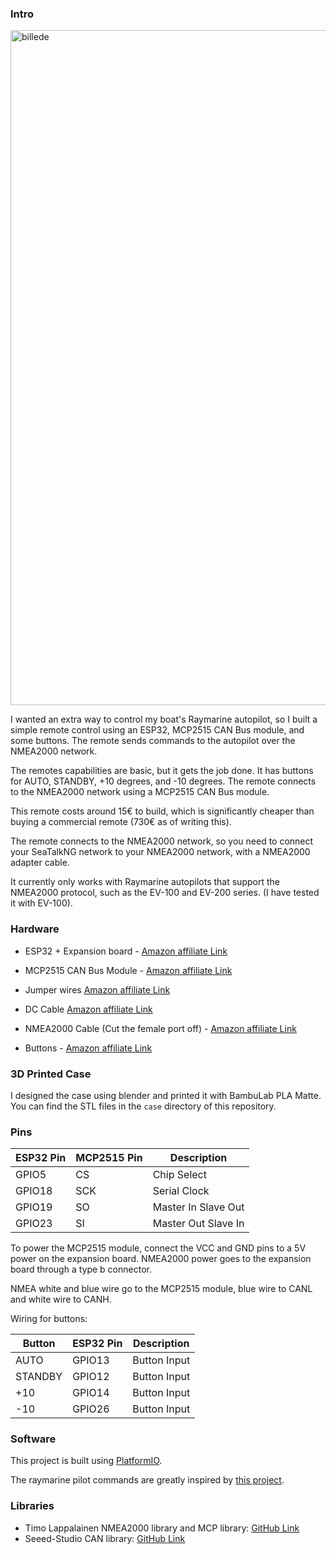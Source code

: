 ### Intro
<img width="1920" height="1080" alt="billede" src="https://github.com/user-attachments/assets/769d572b-4528-464a-9b68-38c7eee1a444" />

I wanted an extra way to control my boat's Raymarine autopilot, so I built a simple remote control using an ESP32, MCP2515 CAN Bus module, and some buttons. The remote sends commands to the autopilot over the NMEA2000 network.

The remotes capabilities are basic, but it gets the job done. It has buttons for AUTO, STANDBY, +10 degrees, and -10 degrees. The remote connects to the NMEA2000 network using a MCP2515 CAN Bus module.

This remote costs around 15€ to build, which is significantly cheaper than buying a commercial remote (730€ as of writing this).

The remote connects to the NMEA2000 network, so you need to connect your SeaTalkNG network to your NMEA2000 network, with a NMEA2000 adapter cable.

It currently only works with Raymarine autopilots that support the NMEA2000 protocol, such as the EV-100 and EV-200 series. (I have tested it with EV-100).


### Hardware
- ESP32 + Expansion board - [Amazon affiliate Link](https://amzn.to/46IAd6L)

- MCP2515 CAN Bus Module - [Amazon affiliate Link](https://amzn.to/4nZz4yW)

- Jumper wires [Amazon affiliate Link](https://amzn.to/4pUqzHe)
- DC Cable [Amazon affiliate Link](https://amzn.to/4nsR4Sa)
- NMEA2000 Cable (Cut the female port off) - [Amazon affiliate Link](https://amzn.to/46G0wfn)
- Buttons - [Amazon affiliate Link](https://amzn.to/3IAz6OH)

### 3D Printed Case
I designed the case using blender and printed it with BambuLab PLA Matte. You can find the STL files in the `case` directory of this repository.

### Pins

| ESP32 Pin | MCP2515 Pin | Description         |
| --------- | ----------- | ------------------- |
| GPIO5     | CS          | Chip Select         |
| GPIO18    | SCK         | Serial Clock        |
| GPIO19    | SO          | Master In Slave Out |
| GPIO23    | SI          | Master Out Slave In |

To power the MCP2515 module, connect the VCC and GND pins to a 5V power on the expansion board.
NMEA2000 power goes to the expansion board through a type b connector.

NMEA white and blue wire go to the MCP2515 module, blue wire to CANL and white wire to CANH.

Wiring for buttons:


| Button  | ESP32 Pin | Description  |
| ------- | --------- | ------------ |
| AUTO    | GPIO13    | Button Input |
| STANDBY | GPIO12    | Button Input |
| +10     | GPIO14    | Button Input |
| -10     | GPIO26    | Button Input |

### Software
This project is built using [PlatformIO](https://platformio.org/).

The raymarine pilot commands are greatly inspired by [this project](https://github.com/matztam/raymarine-evo-pilot-remote).

### Libraries
- Timo Lappalainen NMEA2000 library and MCP library: [GitHub Link](https://github.com/ttlappalainen)
- Seeed-Studio CAN library: [GitHub Link](https://github.com/Seeed-Studio/Seeed_Arduino_CAN)
